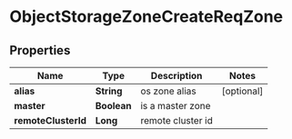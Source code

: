 # ObjectStorageZoneCreateReqZone

## Properties
Name | Type | Description | Notes
------------ | ------------- | ------------- | -------------
**alias** | **String** | os zone alias |  [optional]
**master** | **Boolean** | is a master zone | 
**remoteClusterId** | **Long** | remote cluster id | 
